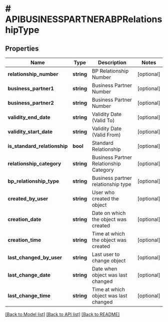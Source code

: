 # # APIBUSINESSPARTNERABPRelationshipType

## Properties

Name | Type | Description | Notes
------------ | ------------- | ------------- | -------------
**relationship_number** | **string** | BP Relationship Number | [optional]
**business_partner1** | **string** | Business Partner Number | [optional]
**business_partner2** | **string** | Business Partner Number | [optional]
**validity_end_date** | **string** | Validity Date (Valid To) | [optional]
**validity_start_date** | **string** | Validity Date (Valid From) | [optional]
**is_standard_relationship** | **bool** | Standard Relationship | [optional]
**relationship_category** | **string** | Business Partner Relationship Category | [optional]
**bp_relationship_type** | **string** | Business partner relationship type | [optional]
**created_by_user** | **string** | User who created the object | [optional]
**creation_date** | **string** | Date on which the object was created | [optional]
**creation_time** | **string** | Time at which the object was created | [optional]
**last_changed_by_user** | **string** | Last user to change object | [optional]
**last_change_date** | **string** | Date when object was last changed | [optional]
**last_change_time** | **string** | Time at which object was last changed | [optional]

[[Back to Model list]](../../README.md#models) [[Back to API list]](../../README.md#endpoints) [[Back to README]](../../README.md)
